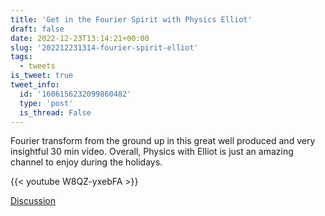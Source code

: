 ```yaml
---
title: 'Get in the Fourier Spirit with Physics Elliot'
draft: false
date: 2022-12-23T13:14:21+00:00
slug: '202212231314-fourier-spirit-elliot'
tags:
  - tweets
is_tweet: true
tweet_info:
  id: '1606156232099860482'
  type: 'post'
  is_thread: False
---
```




Fourier transform from the ground up in this great well produced and very insightful 30 min video. Overall, Physics with Elliot is just an amazing channel to enjoy during the holidays.

{{< youtube W8QZ-yxebFA >}}

[Discussion](https://x.com/sytelus/status/1606156232099860482)
